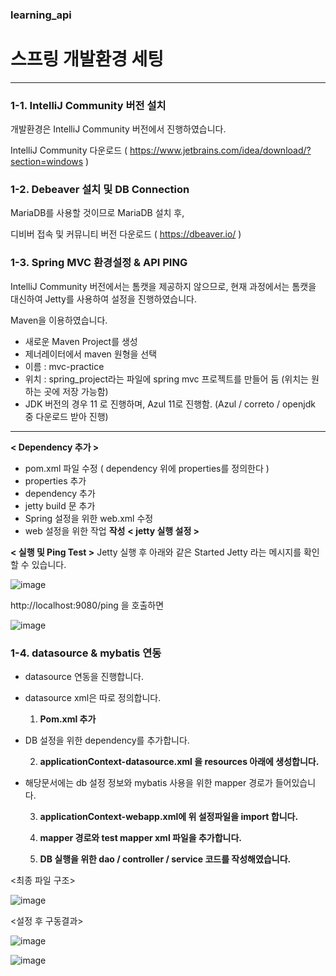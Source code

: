 ### learning_api
# 스프링 개발환경 세팅
***
### **1-1. IntelliJ Community 버전 설치**

개발환경은 IntelliJ Community 버전에서 진행하였습니다.

IntelliJ Community 다운로드 ( https://www.jetbrains.com/idea/download/?section=windows )


### **1-2. Debeaver 설치 및 DB Connection**

MariaDB를 사용할 것이므로 MariaDB 설치 후,   

디비버 접속 및 커뮤니티 버전 다운로드 ( https://dbeaver.io/ )

### 1-3. Spring MVC 환경설정 & API PING 

IntelliJ Community 버전에서는 톰캣을 제공하지 않으므로, 현재 과정에서는 톰캣을 대신하여 Jetty를 사용하여 설정을 진행하였습니다.

Maven을 이용하였습니다.

- 새로운 Maven Project를 생성
- 제너레이터에서 maven 원형을 선택
- 이름 : mvc-practice
- 위치 : spring_project라는 파일에 spring mvc 프로젝트를 만들어 둠 (위치는 원하는 곳에 저장 가능함)
- JDK 버전의 경우 11 로 진행하며, Azul 11로 진행함. (Azul / correto / openjdk 중 다운로드 받아 진행)
---
**< Dependency 추가 >**
- pom.xml 파일 수정  ( dependency 위에 properties를 정의한다 )
- properties 추가
- dependency 추가
- jetty build 문 추가
- Spring 설정을 위한 web.xml 수정
- web 설정을 위한 작업
**<PingController> 작성**
**< jetty 실행 설정 >**

**< 실행 및 Ping Test >**
Jetty 실행 후 아래와 같은 Started Jetty 라는 메시지를 확인 할 수 있습니다.

![image](https://github.com/user-attachments/assets/209fe5ff-1e60-4bce-89a9-e6ce8cbb6c43)


http://localhost:9080/ping 을 호출하면


![image](https://github.com/user-attachments/assets/755e762e-fb96-4290-826c-3f4f56d75e3c)

### **1-4. datasource & mybatis 연동**


- datasource 연동을 진행합니다.
- datasource xml은 따로 정의합니다.

  1. **Pom.xml 추가**
- DB 설정을 위한 dependency를 추가합니다.


  2. **applicationContext-datasource.xml 을 resources 아래에 생성합니다.**
- 해당문서에는 db 설정 정보와 mybatis 사용을 위한 mapper 경로가 들어있습니다.

  3. **applicationContext-webapp.xml에 위 설정파일을 import 합니다.**
 
  4. **mapper 경로와 test mapper xml 파일을 추가합니다.**
 
  5. **DB 실행을 위한 dao / controller / service 코드를 작성해였습니다.**

<최종 파일 구조>

![image](https://github.com/user-attachments/assets/5111728a-63ce-48a2-8fbc-39115a5ba887)



<설정 후 구동결과>


![image](https://github.com/user-attachments/assets/d4d68680-7d93-4efc-8b03-cb46d37fa757)

![image](https://github.com/user-attachments/assets/d7952f9d-7892-44ba-a83b-4b019a96ab39)



  



  

